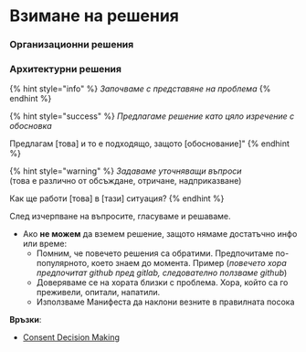 # Взимане на решения

### Организационни решения

### Архитектурни решения

{% hint style="info" %}
_Започваме с представяне на проблема_
{% endhint %}

{% hint style="success" %}
_Предлагаме решение като цяло изречение с обосновка_

Предлагам \[това\] и то е подходящо, защото \[обоснование\]"
{% endhint %}

{% hint style="warning" %}
_Задаваме уточняващи въпроси_   
\(това е различно от обсъждане, отричане, надприказване\)

Как ще работи \[това\] в \[тази\] ситуация?
{% endhint %}

След изчерпване на въпросите, гласуваме и решаваме.

* Ако **не можем** да вземем решение, защото нямаме достатъчно инфо или време:
  * Помним, че повечето решения са обратими. Предпочитаме по-популярното, което знаем до момента. Пример \(_повечето хора предпочитат github пред gitlab, следователно ползваме github_\)
  * Доверяваме се на хората близки с проблема. Хора, който са го преживели, опитали, напатили.
  * Използваме Манифеста да наклони везните в правилната посока

**Връзки**:

* [Consent Decision Making](https://patterns.sociocracy30.org/consent-decision-making.html)



